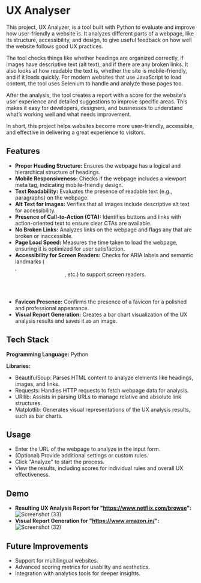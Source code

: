 
# UX Analyser

This project, UX Analyzer, is a tool built with Python to evaluate and improve how user-friendly a website is. It analyzes different parts of a webpage, like its structure, accessibility, and design, to give useful feedback on how well the website follows good UX practices.

The tool checks things like whether headings are organized correctly, if images have descriptive text (alt text), and if there are any broken links. It also looks at how readable the text is, whether the site is mobile-friendly, and if it loads quickly. For modern websites that use JavaScript to load content, the tool uses Selenium to handle and analyze those pages too.

After the analysis, the tool creates a report with a score for the website's user experience and detailed suggestions to improve specific areas. This makes it easy for developers, designers, and businesses to understand what’s working well and what needs improvement.

In short, this project helps websites become more user-friendly, accessible, and effective in delivering a great experience to visitors.

## Features

- **Proper Heading Structure:** Ensures the webpage has a logical and hierarchical structure of headings.
- **Mobile Responsiveness:** Checks if the webpage includes a viewport meta tag, indicating mobile-friendly design.
- **Text Readability:** Evaluates the presence of readable text (e.g., paragraphs) on the webpage.
- **Alt Text for Images:** Verifies that all images include descriptive alt text for accessibility.
- **Presence of Call-to-Action (CTA):** Identifies buttons and links with action-oriented text to ensure clear CTAs are available.
- **No Broken Links:** Analyzes links on the webpage and flags any that are broken or inaccessible.
- **Page Load Speed:** Measures the time taken to load the webpage, ensuring it is optimized for user satisfaction.
- **Accessibility for Screen Readers:** Checks for ARIA labels and semantic landmarks (<nav>, <header>, etc.) to support screen readers.
- **Favicon Presence:** Confirms the presence of a favicon for a polished and professional appearance.
- **Visual Report Generation:** Creates a bar chart visualization of the UX analysis results and saves it as an image.
## Tech Stack

**Programming Language:** Python

**Libraries:**
- BeautifulSoup: Parses HTML content to analyze elements like headings, images, and links.
- Requests: Handles HTTP requests to fetch webpage data for analysis.
- URllib: Assists in parsing URLs to manage relative and absolute link structures.
- Matplotlib: Generates visual representations of the UX analysis results, such as bar charts.


## Usage

- Enter the URL of the webpage to analyze in the input form.
- (Optional) Provide additional settings or custom rules.
- Click "Analyze" to start the process.
- View the results, including scores for individual rules and overall UX effectiveness.


## Demo
- **Resulting UX Analysis Report for "https://www.netflix.com/browse":**
![Screenshot (33)](https://github.com/user-attachments/assets/ec366ecd-f8c0-4808-8ffa-42df3ff685e2)
- **Visual Report Generation for "https://www.amazon.in/":**
![Screenshot (32)](https://github.com/user-attachments/assets/6a6be036-67a6-4f8d-84f4-8755af1331a7)



## Future Improvements

- Support for multilingual websites.
- Advanced scoring metrics for usability and aesthetics.
- Integration with analytics tools for deeper insights.
